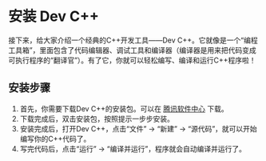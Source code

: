 # 安装 Dev C++

接下来，给大家介绍一个经典的C++开发工具——Dev C++。它就像是一个“编程工具箱”，里面包含了代码编辑器、调试工具和编译器（编译器是用来把代码变成可执行程序的“翻译官”）。有了它，你就可以轻松编写、编译和运行C++程序啦！

## 安装步骤
1. 首先，你需要下载Dev C++的安装包。可以在 [腾讯软件中心](https://pc.qq.com/) 下载。
2. 下载完成后，双击安装包，按照提示一步步安装。
3. 安装完成后，打开Dev C++，点击“文件” -> “新建” -> “源代码”，就可以开始编写你的C++代码了。
4. 写完代码后，点击“运行” -> “编译并运行”，程序就会自动编译并运行了。